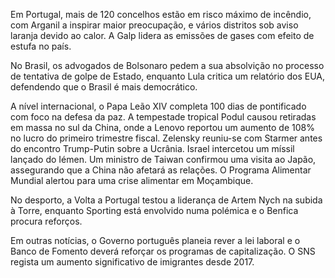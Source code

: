 Em Portugal, mais de 120 concelhos estão em risco máximo de incêndio, com Arganil a inspirar maior preocupação, e vários distritos sob aviso laranja devido ao calor. A Galp lidera as emissões de gases com efeito de estufa no país.

No Brasil, os advogados de Bolsonaro pedem a sua absolvição no processo de tentativa de golpe de Estado, enquanto Lula critica um relatório dos EUA, defendendo que o Brasil é mais democrático.

A nível internacional, o Papa Leão XIV completa 100 dias de pontificado com foco na defesa da paz. A tempestade tropical Podul causou retiradas em massa no sul da China, onde a Lenovo reportou um aumento de 108% no lucro do primeiro trimestre fiscal. Zelensky reuniu-se com Starmer antes do encontro Trump-Putin sobre a Ucrânia. Israel intercetou um míssil lançado do Iémen. Um ministro de Taiwan confirmou uma visita ao Japão, assegurando que a China não afetará as relações. O Programa Alimentar Mundial alertou para uma crise alimentar em Moçambique.

No desporto, a Volta a Portugal testou a liderança de Artem Nych na subida à Torre, enquanto Sporting está envolvido numa polémica e o Benfica procura reforços.

Em outras notícias, o Governo português planeia rever a lei laboral e o Banco de Fomento deverá reforçar os programas de capitalização. O SNS regista um aumento significativo de imigrantes desde 2017.